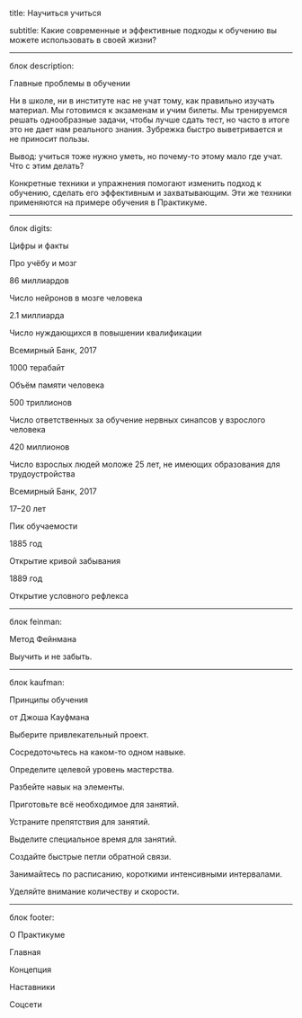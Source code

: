 title: Научиться учиться 

subtitle: Какие современные и эффективные подходы к обучению вы можете использовать в своей жизни? 

 

 

___________________________ 

блок description: 

Главные проблемы в обучении 

 

Ни в школе, ни в институте нас не учат тому, как правильно изучать материал. Мы готовимся к экзаменам и учим билеты. Мы тренируемся решать однообразные задачи, чтобы лучше сдать тест, но часто в итоге это не дает нам реального знания. Зубрежка быстро выветривается и не приносит пользы. 

 

Вывод: учиться тоже нужно уметь, но почему-то этому мало где учат. Что с этим делать? 

 

Конкретные техники и упражнения помогают изменить подход к обучению, сделать его эффективным и захватывающим. Эти же техники применяются на примере обучения в Практикуме. 

 

 

___________________________ 

блок digits: 

Цифры и факты 

Про учёбу и мозг 

 

86 миллиардов 

Число нейронов в мозге человека 

 

2.1 миллиарда 

Число нуждающихся в повышении квалификации 

Всемирный Банк, 2017 

 

1000 терабайт 

Объём памяти человека 

 

500 триллионов 

Число ответственных за обучение нервных синапсов у взрослого человека 

 

420 миллионов 

Число взрослых людей моложе 25 лет, не имеющих образования для трудоустройства 

Всемирный Банк, 2017 

 

17–20 лет 

Пик обучаемости 

 

1885 год 

Открытие кривой забывания 

 

1889 год 

Открытие условного рефлекса 

 

 

___________________________ 

блок feinman: 

Метод Фейнмана 

Выучить и не забыть. 

 

 

___________________________ 

блок kaufman: 

Принципы обучения 

от Джоша Кауфмана 

 

Выберите привлекательный проект. 

Сосредоточьтесь на каком-то одном навыке. 

Определите целевой уровень мастерства. 

Разбейте навык на элементы. 

Приготовьте всё необходимое для занятий. 

Устраните препятствия для занятий. 

Выделите специальное время для занятий. 

Создайте быстрые петли обратной связи. 

Занимайтесь по расписанию, короткими интенсивными интервалами. 

Уделяйте внимание количеству и скорости. 

 

 

___________________________ 

блок footer: 

О Практикуме 

Главная 

Концепция 

Наставники 

Соцсети 

 

